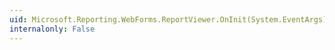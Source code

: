 ```yaml
---
uid: Microsoft.Reporting.WebForms.ReportViewer.OnInit(System.EventArgs)
internalonly: False
---
```

